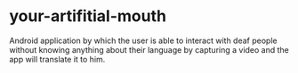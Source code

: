 # your-artifitial-mouth
Android application by which the user is able to interact with deaf people without knowing anything about their language by capturing a video and the app will translate it to him.  
